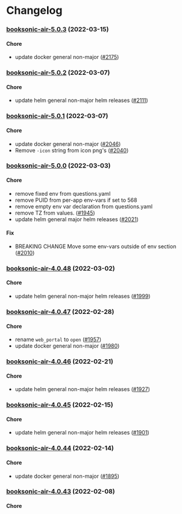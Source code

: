 # Changelog<br>


<a name="booksonic-air-5.0.3"></a>
### [booksonic-air-5.0.3](https://github.com/truecharts/apps/compare/booksonic-air-5.0.2...booksonic-air-5.0.3) (2022-03-15)

#### Chore

* update docker general non-major ([#2175](https://github.com/truecharts/apps/issues/2175))



<a name="booksonic-air-5.0.2"></a>
### [booksonic-air-5.0.2](https://github.com/truecharts/apps/compare/booksonic-air-5.0.1...booksonic-air-5.0.2) (2022-03-07)

#### Chore

* update helm general non-major helm releases ([#2111](https://github.com/truecharts/apps/issues/2111))



<a name="booksonic-air-5.0.1"></a>
### [booksonic-air-5.0.1](https://github.com/truecharts/apps/compare/booksonic-air-5.0.0...booksonic-air-5.0.1) (2022-03-07)

#### Chore

* update docker general non-major ([#2046](https://github.com/truecharts/apps/issues/2046))
* Remove `-icon` string from icon png's ([#2040](https://github.com/truecharts/apps/issues/2040))



<a name="booksonic-air-5.0.0"></a>
### [booksonic-air-5.0.0](https://github.com/truecharts/apps/compare/booksonic-air-4.0.48...booksonic-air-5.0.0) (2022-03-03)

#### Chore

* remove fixed env from questions.yaml
* remove PUID from per-app env-vars if set to 568
* remove empty env var declaration from questions.yaml
* remove TZ from values. ([#1945](https://github.com/truecharts/apps/issues/1945))
* update helm general major helm releases ([#2021](https://github.com/truecharts/apps/issues/2021))

#### Fix

* BREAKING CHANGE Move some env-vars outside of env section ([#2010](https://github.com/truecharts/apps/issues/2010))



<a name="booksonic-air-4.0.48"></a>
### [booksonic-air-4.0.48](https://github.com/truecharts/apps/compare/booksonic-air-4.0.47...booksonic-air-4.0.48) (2022-03-02)

#### Chore

* update helm general non-major helm releases ([#1999](https://github.com/truecharts/apps/issues/1999))



<a name="booksonic-air-4.0.47"></a>
### [booksonic-air-4.0.47](https://github.com/truecharts/apps/compare/booksonic-air-4.0.46...booksonic-air-4.0.47) (2022-02-28)

#### Chore

* rename `web_portal` to `open` ([#1957](https://github.com/truecharts/apps/issues/1957))
* update docker general non-major ([#1980](https://github.com/truecharts/apps/issues/1980))



<a name="booksonic-air-4.0.46"></a>
### [booksonic-air-4.0.46](https://github.com/truecharts/apps/compare/booksonic-air-4.0.45...booksonic-air-4.0.46) (2022-02-21)

#### Chore

* update helm general non-major helm releases ([#1927](https://github.com/truecharts/apps/issues/1927))



<a name="booksonic-air-4.0.45"></a>
### [booksonic-air-4.0.45](https://github.com/truecharts/apps/compare/booksonic-air-4.0.44...booksonic-air-4.0.45) (2022-02-15)

#### Chore

* update helm general non-major helm releases ([#1901](https://github.com/truecharts/apps/issues/1901))



<a name="booksonic-air-4.0.44"></a>
### [booksonic-air-4.0.44](https://github.com/truecharts/apps/compare/booksonic-air-4.0.43...booksonic-air-4.0.44) (2022-02-14)

#### Chore

* update docker general non-major ([#1895](https://github.com/truecharts/apps/issues/1895))



<a name="booksonic-air-4.0.43"></a>
### [booksonic-air-4.0.43](https://github.com/truecharts/apps/compare/booksonic-air-4.0.42...booksonic-air-4.0.43) (2022-02-08)

#### Chore

